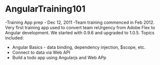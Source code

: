 # AngularTraining101
-Training App prep - Dec 12, 2011
-Team training commenced in Feb 2012. 
Very first training app used to convert team reUrgency from Adobe Flex to Angular development. We started with 0.9.6 and upgraded to 1.0.5. Topics included:
* Angular Basics - data binding, dependency injection, $scope, etc.
* Connect to data via Web API
* Build a todo app using Angularjs and Web APp
